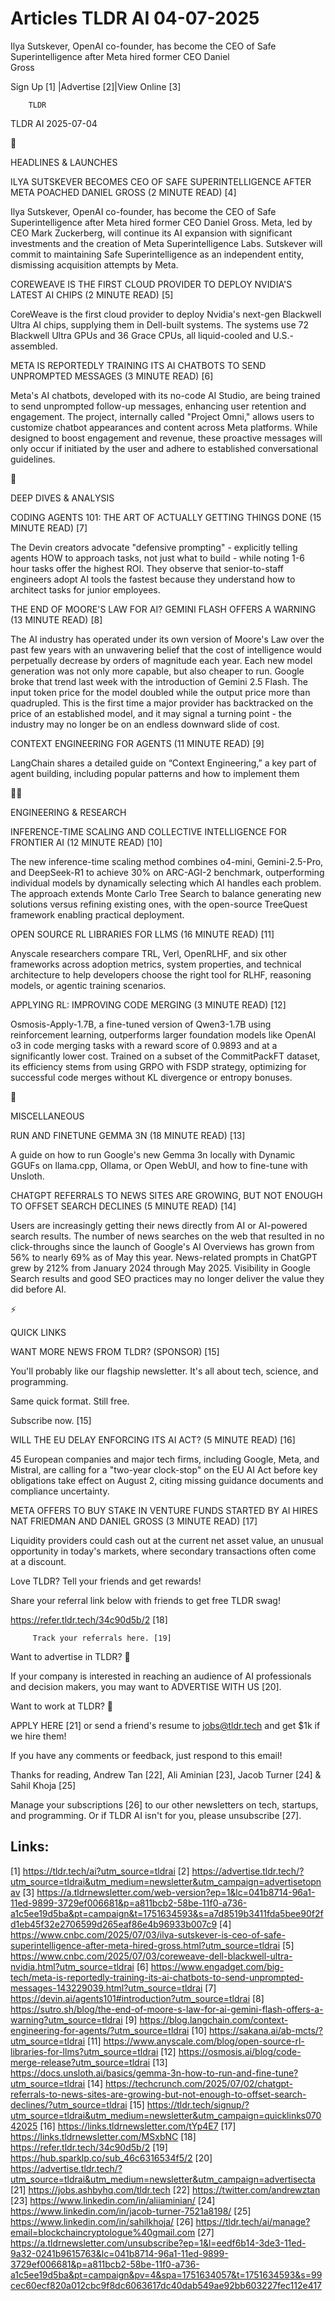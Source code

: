 # Articles TLDR AI 04-07-2025

Ilya Sutskever, OpenAI co-founder, has become the CEO of Safe
Superintelligence after Meta hired former CEO Daniel
Gross ‌ ‌ ‌ ‌ ‌ ‌ ‌ ‌ ‌ ‌ ‌ ‌ ‌ ‌ ‌ ‌ ‌ ‌ ‌ ‌ ‌ ‌ ‌ ‌ ‌ ‌  ‌ ‌ ‌ ‌ ‌ ‌ ‌ ‌ ‌ ‌ ‌ ‌ ‌ ‌ ‌ ‌ ‌ ‌ ‌ ‌ ‌ ‌ ‌ ‌ ‌ ‌ 


 Sign Up [1] |Advertise [2]|View Online [3] 

		TLDR 

TLDR AI 2025-07-04

🚀 

HEADLINES & LAUNCHES

 ILYA SUTSKEVER BECOMES CEO OF SAFE SUPERINTELLIGENCE AFTER META
POACHED DANIEL GROSS (2 MINUTE READ) [4] 

 Ilya Sutskever, OpenAI co-founder, has become the CEO of Safe
Superintelligence after Meta hired former CEO Daniel Gross. Meta, led
by CEO Mark Zuckerberg, will continue its AI expansion with
significant investments and the creation of Meta Superintelligence
Labs. Sutskever will commit to maintaining Safe Superintelligence as
an independent entity, dismissing acquisition attempts by Meta. 

 COREWEAVE IS THE FIRST CLOUD PROVIDER TO DEPLOY NVIDIA'S LATEST AI
CHIPS (2 MINUTE READ) [5] 

 CoreWeave is the first cloud provider to deploy Nvidia's next-gen
Blackwell Ultra AI chips, supplying them in Dell-built systems. The
systems use 72 Blackwell Ultra GPUs and 36 Grace CPUs, all
liquid-cooled and U.S.-assembled. 

 META IS REPORTEDLY TRAINING ITS AI CHATBOTS TO SEND UNPROMPTED
MESSAGES (3 MINUTE READ) [6] 

 Meta's AI chatbots, developed with its no-code AI Studio, are being
trained to send unprompted follow-up messages, enhancing user
retention and engagement. The project, internally called "Project
Omni," allows users to customize chatbot appearances and content
across Meta platforms. While designed to boost engagement and revenue,
these proactive messages will only occur if initiated by the user and
adhere to established conversational guidelines. 

🧠 

DEEP DIVES & ANALYSIS

 CODING AGENTS 101: THE ART OF ACTUALLY GETTING THINGS DONE (15 MINUTE
READ) [7] 

 The Devin creators advocate "defensive prompting" - explicitly
telling agents HOW to approach tasks, not just what to build - while
noting 1-6 hour tasks offer the highest ROI. They observe that
senior-to-staff engineers adopt AI tools the fastest because they
understand how to architect tasks for junior employees. 

 THE END OF MOORE'S LAW FOR AI? GEMINI FLASH OFFERS A WARNING (13
MINUTE READ) [8] 

 The AI industry has operated under its own version of Moore's Law
over the past few years with an unwavering belief that the cost of
intelligence would perpetually decrease by orders of magnitude each
year. Each new model generation was not only more capable, but also
cheaper to run. Google broke that trend last week with the
introduction of Gemini 2.5 Flash. The input token price for the model
doubled while the output price more than quadrupled. This is the first
time a major provider has backtracked on the price of an established
model, and it may signal a turning point - the industry may no longer
be on an endless downward slide of cost. 

 CONTEXT ENGINEERING FOR AGENTS (11 MINUTE READ) [9] 

 LangChain shares a detailed guide on “Context Engineering,” a key
part of agent building, including popular patterns and how to
implement them 

🧑‍💻 

ENGINEERING & RESEARCH

 INFERENCE-TIME SCALING AND COLLECTIVE INTELLIGENCE FOR FRONTIER AI
(12 MINUTE READ) [10] 

 The new inference-time scaling method combines o4-mini,
Gemini-2.5-Pro, and DeepSeek-R1 to achieve 30% on ARC-AGI-2 benchmark,
outperforming individual models by dynamically selecting which AI
handles each problem. The approach extends Monte Carlo Tree Search to
balance generating new solutions versus refining existing ones, with
the open-source TreeQuest framework enabling practical deployment. 

 OPEN SOURCE RL LIBRARIES FOR LLMS (16 MINUTE READ) [11] 

 Anyscale researchers compare TRL, Verl, OpenRLHF, and six other
frameworks across adoption metrics, system properties, and technical
architecture to help developers choose the right tool for RLHF,
reasoning models, or agentic training scenarios. 

 APPLYING RL: IMPROVING CODE MERGING (3 MINUTE READ) [12] 

 Osmosis-Apply-1.7B, a fine-tuned version of Qwen3-1.7B using
reinforcement learning, outperforms larger foundation models like
OpenAI o3 in code merging tasks with a reward score of 0.9893 and at a
significantly lower cost. Trained on a subset of the CommitPackFT
dataset, its efficiency stems from using GRPO with FSDP strategy,
optimizing for successful code merges without KL divergence or entropy
bonuses. 

🎁 

MISCELLANEOUS

 RUN AND FINETUNE GEMMA 3N (18 MINUTE READ) [13] 

 A guide on how to run Google's new Gemma 3n locally with Dynamic
GGUFs on llama.cpp, Ollama, or Open WebUI, and how to fine-tune with
Unsloth. 

 CHATGPT REFERRALS TO NEWS SITES ARE GROWING, BUT NOT ENOUGH TO OFFSET
SEARCH DECLINES (5 MINUTE READ) [14] 

 Users are increasingly getting their news directly from AI or
AI-powered search results. The number of news searches on the web that
resulted in no click-throughs since the launch of Google's AI
Overviews has grown from 56% to nearly 69% as of May this year.
News-related prompts in ChatGPT grew by 212% from January 2024 through
May 2025. Visibility in Google Search results and good SEO practices
may no longer deliver the value they did before AI. 

⚡ 

QUICK LINKS

 WANT MORE NEWS FROM TLDR? (SPONSOR) [15] 

 You'll probably like our flagship newsletter. It's all about tech,
science, and programming.

Same quick format. Still free.

Subscribe now. [15]

 WILL THE EU DELAY ENFORCING ITS AI ACT? (5 MINUTE READ) [16] 

 45 European companies and major tech firms, including Google, Meta,
and Mistral, are calling for a "two-year clock-stop" on the EU AI Act
before key obligations take effect on August 2, citing missing
guidance documents and compliance uncertainty. 

 META OFFERS TO BUY STAKE IN VENTURE FUNDS STARTED BY AI HIRES NAT
FRIEDMAN AND DANIEL GROSS (3 MINUTE READ) [17] 

 Liquidity providers could cash out at the current net asset value, an
unusual opportunity in today's markets, where secondary transactions
often come at a discount. 

Love TLDR? Tell your friends and get rewards!

 Share your referral link below with friends to get free TLDR swag! 

 https://refer.tldr.tech/34c90d5b/2 [18] 

		 Track your referrals here. [19] 

Want to advertise in TLDR? 📰

 If your company is interested in reaching an audience of AI
professionals and decision makers, you may want to ADVERTISE WITH US
[20]. 

Want to work at TLDR? 💼

 APPLY HERE [21] or send a friend's resume to jobs@tldr.tech and get
$1k if we hire them! 

 If you have any comments or feedback, just respond to this email! 

Thanks for reading, 
Andrew Tan [22], Ali Aminian [23], Jacob Turner [24] & Sahil Khoja
[25] 

 Manage your subscriptions [26] to our other newsletters on tech,
startups, and programming. Or if TLDR AI isn't for you, please
unsubscribe [27]. 

 

Links:
------
[1] https://tldr.tech/ai?utm_source=tldrai
[2] https://advertise.tldr.tech/?utm_source=tldrai&utm_medium=newsletter&utm_campaign=advertisetopnav
[3] https://a.tldrnewsletter.com/web-version?ep=1&lc=041b8714-96a1-11ed-9899-3729ef006681&p=a811bcb2-58be-11f0-a736-a1c5ee19d5ba&pt=campaign&t=1751634593&s=a7d8519b3411fda5bee90f2fd1eb45f32e2706599d265eaf86e4b96933b007c9
[4] https://www.cnbc.com/2025/07/03/ilya-sutskever-is-ceo-of-safe-superintelligence-after-meta-hired-gross.html?utm_source=tldrai
[5] https://www.cnbc.com/2025/07/03/coreweave-dell-blackwell-ultra-nvidia.html?utm_source=tldrai
[6] https://www.engadget.com/big-tech/meta-is-reportedly-training-its-ai-chatbots-to-send-unprompted-messages-143229039.html?utm_source=tldrai
[7] https://devin.ai/agents101#introduction?utm_source=tldrai
[8] https://sutro.sh/blog/the-end-of-moore-s-law-for-ai-gemini-flash-offers-a-warning?utm_source=tldrai
[9] https://blog.langchain.com/context-engineering-for-agents/?utm_source=tldrai
[10] https://sakana.ai/ab-mcts/?utm_source=tldrai
[11] https://www.anyscale.com/blog/open-source-rl-libraries-for-llms?utm_source=tldrai
[12] https://osmosis.ai/blog/code-merge-release?utm_source=tldrai
[13] https://docs.unsloth.ai/basics/gemma-3n-how-to-run-and-fine-tune?utm_source=tldrai
[14] https://techcrunch.com/2025/07/02/chatgpt-referrals-to-news-sites-are-growing-but-not-enough-to-offset-search-declines/?utm_source=tldrai
[15] https://tldr.tech/signup/?utm_source=tldrai&utm_medium=newsletter&utm_campaign=quicklinks07042025
[16] https://links.tldrnewsletter.com/tYp4E7
[17] https://links.tldrnewsletter.com/MSxbNC
[18] https://refer.tldr.tech/34c90d5b/2
[19] https://hub.sparklp.co/sub_46c6316534f5/2
[20] https://advertise.tldr.tech/?utm_source=tldrai&utm_medium=newsletter&utm_campaign=advertisecta
[21] https://jobs.ashbyhq.com/tldr.tech
[22] https://twitter.com/andrewztan
[23] https://www.linkedin.com/in/aliiaminian/
[24] https://www.linkedin.com/in/jacob-turner-7521a8198/
[25] https://www.linkedin.com/in/sahilkhoja/
[26] https://tldr.tech/ai/manage?email=blockchaincryptologue%40gmail.com
[27] https://a.tldrnewsletter.com/unsubscribe?ep=1&l=eedf6b14-3de3-11ed-9a32-0241b9615763&lc=041b8714-96a1-11ed-9899-3729ef006681&p=a811bcb2-58be-11f0-a736-a1c5ee19d5ba&pt=campaign&pv=4&spa=1751634057&t=1751634593&s=99cec60ecf820a012cbc9f8dc6063617dc40dab549ae92bb603227fec112e417